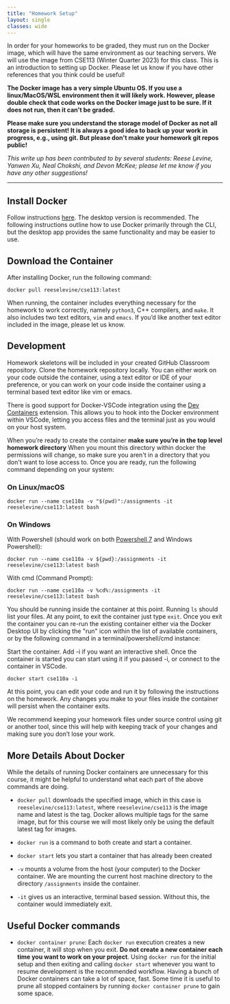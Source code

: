 ```yaml
---
title: "Homework Setup"
layout: single
classes: wide
---
```

In order for your homeworks to be graded, they must run on the Docker image, which will have the same environment as our teaching servers. We will use the image from CSE113 (Winter Quarter 2023) for this class. This is an introduction to setting up Docker. Please let us know if you have other references that you think could be useful!

**The Docker image has a very simple Ubuntu OS. If you use a linux/MacOS/WSL environment then it will likely work. However, please double check that code works on the Docker image just to be sure. If it does not run, then it can't be graded.**

**Please make sure you understand the storage model of Docker as not all storage is persistent! It is always a good idea to back up your work in progress, e.g., using git. But please don't make your homework git repos public!**

_This write up has been contributed to by several students: Reese Levine, Yanwen Xu, Neal Chokshi, and Devon McKee; please let me know if you have any other suggestions!_

------

## Install Docker

Follow instructions [here](https://docs.docker.com/get-docker/). The desktop version is recommended. The following instructions outline how to use Docker primarily through the CLI, but the desktop app provides the same functionality and may be easier to use.

## Download the Container

After installing Docker, run the following command: 

```
docker pull reeselevine/cse113:latest
```

When running, the container includes everything necessary for the homework to work correctly, namely `python3`, C++ compilers, and `make`. It also includes two text editors, `vim` and `emacs`. If you’d like another text editor included in the image, please let us know.

## Development

Homework skeletons will be included in your created GitHub Classroom repository. Clone the homework repository locally. You can either work on your code outside the container, using a text editor or IDE of your preference, or you can work on your code inside the container using a terminal based text editor like vim or emacs.

There is good support for Docker-VSCode integration using the [Dev Containers](https://marketplace.visualstudio.com/items?itemName=ms-vscode-remote.remote-containers) extension. This allows you to hook into the Docker environment within VSCode, letting you access files and the terminal just as you would on your host system.

When you’re ready to create the container **make sure you’re in the top level homework directory** When you mount this directory within docker the permissions will change, so make sure you aren't in a directory that you don't want to lose access to. Once you are ready, run the following command depending on your system:

### On Linux/macOS
```
docker run --name cse110a -v "$(pwd)":/assignments -it reeselevine/cse113:latest bash
```

### On Windows 

With Powershell (should work on both [Powershell 7](https://docs.microsoft.com/en-us/powershell/scripting/install/installing-powershell-on-windows?view=powershell-7.2) and Windows Powershell):

```
docker run --name cse110a -v ${pwd}:/assignments -it reeselevine/cse113:latest bash
```

With cmd (Command Prompt): 

```
docker run --name cse110a -v %cd%:/assignments -it reeselevine/cse113:latest bash
```

You should be running inside the container at this point. Running `ls` should list your files. At any point, to exit the container just type `exit`. Once you exit the container you can re-run the existing container either via the Docker Desktop UI by clicking the "run" icon within the list of available containers, or by the following command in a terminal/powershell/cmd instance:

Start the container. Add -i if you want an interactive shell. Once the container is started you can start using it if you passed -i, or connect to the container in VSCode.

```
docker start cse110a -i
```

At this point, you can edit your code and run it by following the instructions on the homework. Any changes you make to your files inside the container will persist when the container exits.

We recommend keeping your homework files under source control using git or another tool, since this will help with keeping track of your changes and making sure you don’t lose your work.

## More Details About Docker

While the details of running Docker containers are unnecessary for this course, it might be helpful to understand what each part of the above commands are doing.

* `docker pull` downloads the specified image, which in this case is `reeselevine/cse113:latest`, where `reeselevine/cse113` is the image name and latest is the tag. Docker allows multiple tags for the same image, but for this course we will most likely only be using the default latest tag for images.

* `docker run` is a command to both create and start a container.

* `docker start` lets you start a container that has already been created

* `-v` mounts a volume from the host (your computer) to the Docker container. We are mounting the current host machine directory to the directory `/assignments` inside the container.

* `-it` gives us an interactive, terminal based session. Without this, the container would immediately exit.


## Useful Docker commands

* `docker container prune`: Each `docker run` execution creates a new container, it will stop when you exit. **Do not create a new container each time you want to work on your project**. Using `docker run` for the initial setup and then exiting and calling `docker start` whenever you want to resume development is the recommended workflow. Having a bunch of Docker containers can take a lot of space, fast. Some time it is useful to prune all stopped containers by running `docker container prune` to gain some space. 
